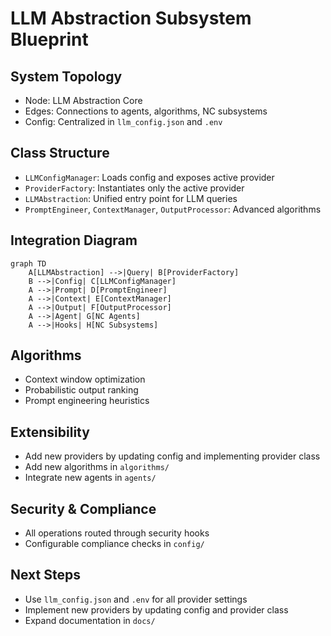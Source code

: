 # LLM Abstraction Subsystem Blueprint

## System Topology
- Node: LLM Abstraction Core
- Edges: Connections to agents, algorithms, NC subsystems
- Config: Centralized in `llm_config.json` and `.env`

## Class Structure
- `LLMConfigManager`: Loads config and exposes active provider
- `ProviderFactory`: Instantiates only the active provider
- `LLMAbstraction`: Unified entry point for LLM queries
- `PromptEngineer`, `ContextManager`, `OutputProcessor`: Advanced algorithms

## Integration Diagram
```mermaid
graph TD
    A[LLMAbstraction] -->|Query| B[ProviderFactory]
    B -->|Config| C[LLMConfigManager]
    A -->|Prompt| D[PromptEngineer]
    A -->|Context| E[ContextManager]
    A -->|Output| F[OutputProcessor]
    A -->|Agent| G[NC Agents]
    A -->|Hooks| H[NC Subsystems]
```

## Algorithms
- Context window optimization
- Probabilistic output ranking
- Prompt engineering heuristics

## Extensibility
- Add new providers by updating config and implementing provider class
- Add new algorithms in `algorithms/`
- Integrate new agents in `agents/`

## Security & Compliance
- All operations routed through security hooks
- Configurable compliance checks in `config/`

## Next Steps
- Use `llm_config.json` and `.env` for all provider settings
- Implement new providers by updating config and provider class
- Expand documentation in `docs/`
